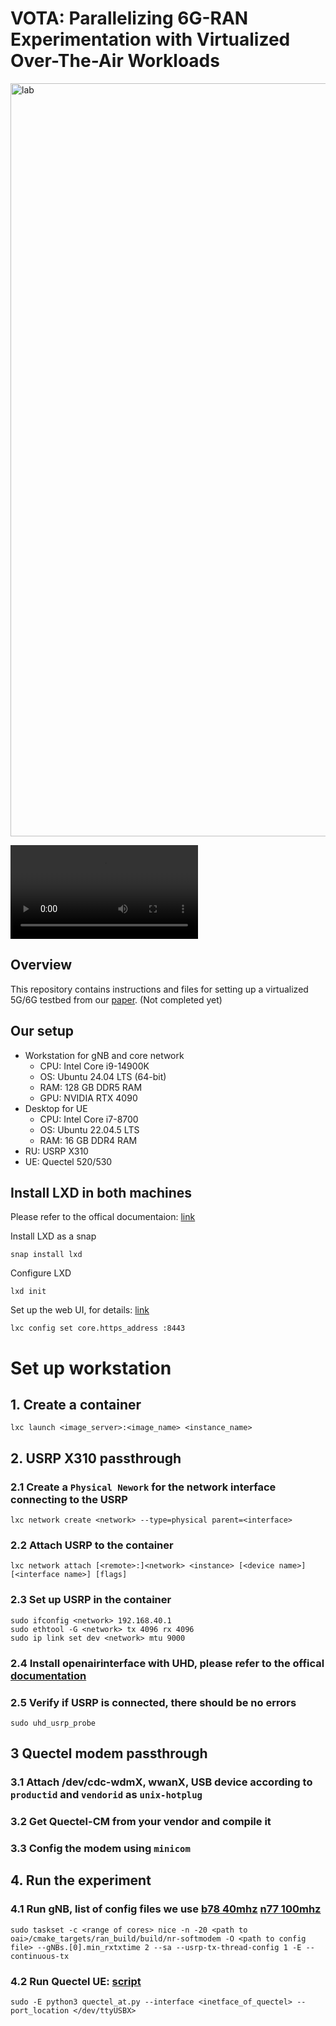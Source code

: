 # VOTA: Parallelizing 6G-RAN Experimentation with Virtualized Over-The-Air Workloads

<img width="3584" height="1205" alt="lab" src="https://github.com/user-attachments/assets/99da5637-3612-44f5-9950-ada2c41e3a94" />



![Demo video](assets/demo-vota.mp4)

## Overview 
This repository contains instructions and files for setting up a virtualized 5G/6G testbed from our [paper](assets/OpenRIT6G_2025_VOTA.pdf). (Not completed yet)

## Our setup
- Workstation for gNB and core network
    - CPU: Intel Core i9-14900K
    - OS:  Ubuntu 24.04 LTS (64-bit)
    - RAM: 128 GB DDR5 RAM
    - GPU: NVIDIA RTX 4090 
- Desktop for UE
    - CPU: Intel Core i7-8700 
    - OS: Ubuntu 22.04.5 LTS
    - RAM: 16 GB DDR4 RAM
- RU: USRP X310 
- UE: Quectel 520/530

## Install LXD in both machines
Please refer to the offical documentaion: [link](https://canonical.com/lxd/install)

Install LXD as a snap
```
snap install lxd
```

Configure LXD
```
lxd init
```

Set up the web UI, for details: [link](https://documentation.ubuntu.com/lxd/stable-5.21/tutorial/ui/)
```
lxc config set core.https_address :8443
```


# Set up workstation
## 1. Create a container
```
lxc launch <image_server>:<image_name> <instance_name>
```
## 2. USRP X310 passthrough
### 2.1 Create a  `Physical Nework` for the network interface connecting to the USRP
```
lxc network create <network> --type=physical parent=<interface>
```
### 2.2 Attach USRP to the container
```
lxc network attach [<remote>:]<network> <instance> [<device name>] [<interface name>] [flags]
```
### 2.3 Set up USRP in the container 
```
sudo ifconfig <network> 192.168.40.1
sudo ethtool -G <network> tx 4096 rx 4096
sudo ip link set dev <network> mtu 9000
```

### 2.4 Install openairinterface with UHD, please refer to the offical [documentation](https://gitlab.eurecom.fr/oai/openairinterface5g/-/blob/develop/doc/NR_SA_Tutorial_COTS_UE.md)

### 2.5 Verify if USRP is connected, there should be no errors
```
sudo uhd_usrp_probe
```

## 3 Quectel modem passthrough
### 3.1 Attach /dev/cdc-wdmX, wwanX, USB device according to `productid` and `vendorid` as `unix-hotplug`

### 3.2 Get Quectel-CM from your vendor and compile it
### 3.3 Config the modem using `minicom`






## 4. Run the experiment
### 4.1 Run gNB, list of config files we use [b78 40mhz](config/b78_40mhz.conf) [n77 100mhz](config/n77_100mhz.conf) 
```
sudo taskset -c <range of cores> nice -n -20 <path to oai>/cmake_targets/ran_build/build/nr-softmodem -O <path to config file> --gNBs.[0].min_rxtxtime 2 --sa --usrp-tx-thread-config 1 -E --continuous-tx
```

### 4.2 Run Quectel UE: [script](scripts/quectel_at.py)
```
sudo -E python3 quectel_at.py --interface <inetface_of_quectel> --port_location </dev/ttyUSBX>
```
